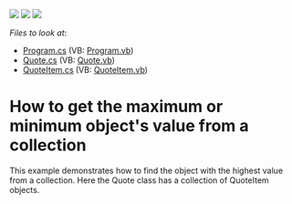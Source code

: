 <!-- default badges list -->
![](https://img.shields.io/endpoint?url=https://codecentral.devexpress.com/api/v1/VersionRange/128585964/23.2.1%2B)
[![](https://img.shields.io/badge/Open_in_DevExpress_Support_Center-FF7200?style=flat-square&logo=DevExpress&logoColor=white)](https://supportcenter.devexpress.com/ticket/details/E468)
[![](https://img.shields.io/badge/📖_How_to_use_DevExpress_Examples-e9f6fc?style=flat-square)](https://docs.devexpress.com/GeneralInformation/403183)
<!-- default badges end -->
<!-- default file list -->
*Files to look at*:

* [Program.cs](./CS/ConsoleApplication1/Program.cs) (VB: [Program.vb](./VB/ConsoleApplication1/Program.vb))
* [Quote.cs](./CS/ConsoleApplication1/Quote.cs) (VB: [Quote.vb](./VB/ConsoleApplication1/Quote.vb))
* [QuoteItem.cs](./CS/ConsoleApplication1/QuoteItem.cs) (VB: [QuoteItem.vb](./VB/ConsoleApplication1/QuoteItem.vb))
<!-- default file list end -->
# How to get the maximum or minimum object's value from a collection


<p>This example demonstrates how to find the object with the highest value from a collection. Here the Quote class has a collection of QuoteItem objects.</p>

<br/>


